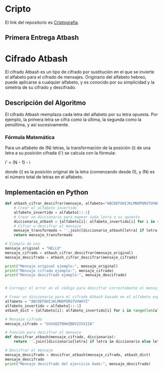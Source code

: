 # Cripto
El link del repositorio es [Criptografia](https://github.com/paulaanb/Cripto).

## Primera Entrega Atbash
# Cifrado Atbash

El cifrado Atbash es un tipo de cifrado por sustitución en el que se invierte el alfabeto para el cifrado de mensajes. Originario del alfabeto hebreo, puede aplicarse a cualquier alfabeto, y es conocido por su simplicidad y la simetría de su cifrado y descifrado.

## Descripción del Algoritmo

El cifrado Atbash reemplaza cada letra del alfabeto por su letra opuesta. Por ejemplo, la primera letra se cifra como la última, la segunda como la penúltima, y así sucesivamente.

### Fórmula Matemática

Para un alfabeto de \(N\) letras, la transformación de la posición \(i\) de una letra a su posición cifrada \(i'\) se calcula con la fórmula:

i' = (N - 1) - i

donde \(i\) es la posición original de la letra (comenzando desde 0), y \(N\) es el número total de letras en el alfabeto.

## Implementación en Python

```python
def atbash_cifrar_descifrar(mensaje, alfabeto="ABCDEFGHIJKLMNOPQRSTUVWXYZ"):
    # Crear el alfabeto invertido
    alfabeto_invertido = alfabeto[::-1]
    # Crear un diccionario para mapear cada letra a su opuesta
    diccionario_atbash = {alfabeto[i]: alfabeto_invertido[i] for i in range(len(alfabeto))}
    # Cifrar o descifrar el mensaje
    mensaje_transformado = ''.join([diccionario_atbash[letra] if letra in diccionario_atbash else letra for letra in mensaje.upper()])
    return mensaje_transformado

# Ejemplo de uso
mensaje_original = "HELLO"
mensaje_cifrado = atbash_cifrar_descifrar(mensaje_original)
mensaje_descifrado = atbash_cifrar_descifrar(mensaje_cifrado)

print("Mensaje original ejemplo:", mensaje_original)
print("Mensaje cifrado ejemplo:", mensaje_cifrado)
print("Mensaje descifrado ejemplo:", mensaje_descifrado)


# Corregir el error en el código para descifrar correctamente el mensaje

# Crear un diccionario para el cifrado Atbash basado en el alfabeto español (A-Z, omitiendo la ñ)
alfabeto = "ABCDEFGHIJKLMNOPQRSTUVWXYZ"
alfabeto_invertido = alfabeto[::-1]
atbash_dict = {alfabeto[i]: alfabeto_invertido[i] for i in range(len(alfabeto))}

# Mensaje cifrado
mensaje_cifrado = "GSVUOZTRHHZBDVZIVXIZA"

# Función para descifrar el mensaje
def descifrar_atbash(mensaje_cifrado, diccionario):
    return ''.join([diccionario[letra] if letra in diccionario else letra for letra in mensaje_cifrado])

# Descifrar el mensaje
mensaje_descifrado = descifrar_atbash(mensaje_cifrado, atbash_dict)
mensaje_descifrado
print("Mensaje descifrado del ejercicio dado:", mensaje_descifrado)
